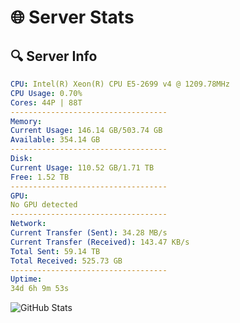 # 🌐 Server Stats
## 🔍 Server Info
```yaml
CPU: Intel(R) Xeon(R) CPU E5-2699 v4 @ 1209.78MHz
CPU Usage: 0.70%
Cores: 44P | 88T
-----------------------------------
Memory:
Current Usage: 146.14 GB/503.74 GB
Available: 354.14 GB
-----------------------------------
Disk:
Current Usage: 110.52 GB/1.71 TB
Free: 1.52 TB
-----------------------------------
GPU:
No GPU detected
-----------------------------------
Network:
Current Transfer (Sent): 34.28 MB/s
Current Transfer (Received): 143.47 KB/s
Total Sent: 59.14 TB
Total Received: 525.73 GB
-----------------------------------
Uptime:
34d 6h 9m 53s
```
![GitHub Stats](https://img.shields.io/badge/Updated-2025-04-11_03:32:42-blue)